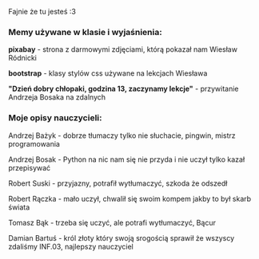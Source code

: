 Fajnie że tu jesteś :3

<h3>Memy używane w klasie i wyjaśnienia:</h3>

<b>pixabay</b> - strona z darmowymi zdjęciami, którą pokazał nam Wiesław Ródnicki

<b>bootstrap</b> - klasy stylów css używane na lekcjach Wiesława

<b>"Dzień dobry chłopaki, godzina 13, zaczynamy lekcje"</b> - przywitanie Andrzeja Bosaka na zdalnych

<h3>Moje opisy nauczycieli:</h3>

Andrzej Bażyk - dobrze tłumaczy tylko nie słuchacie, pingwin, mistrz programowania

Andrzej Bosak - Python na nic nam się nie przyda i nie uczył tylko kazał przepisywać

Robert Suski - przyjazny, potrafił wytłumaczyć, szkoda że odszedł

Robert Rączka - mało uczył, chwalił się swoim kompem jakby to był skarb świata

Tomasz Bąk - trzeba się uczyć, ale potrafi wytłumaczyć, Bącur

Damian Bartuś - król złoty który swoją srogością sprawił że wszyscy zdaliśmy INF.03, najlepszy nauczyciel
